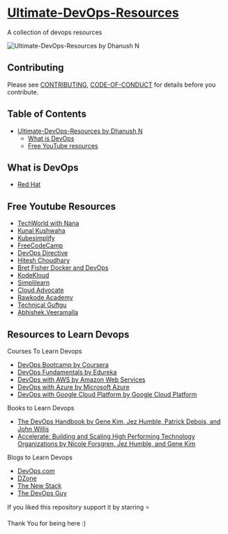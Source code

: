 # [Ultimate-DevOps-Resources](https://github.com/DhanushNehru/Ultimate-DevOps-Resources)

A collection of devops resources

![Ultimate-DevOps-Resources by Dhanush N](https://github.com/DhanushNehru/Ultimate-DevOps-Resources/blob/main/cover.png)

## Contributing

Please see [CONTRIBUTING](https://github.com/DhanushNehru/Ultimate-DevOps-Resources/blob/main/CONTRIBUTING.md), [CODE-OF-CONDUCT](https://github.com/DhanushNehru/Ultimate-DevOps-Resources/blob/main/CODE-OF-CONDUCT.md) for details before you contribute.

## Table of Contents

- [Ultimate-DevOps-Resources by Dhanush N](https://github.com/DhanushNehru/Ultimate-DevOps-Resources)
  - [What is DevOps](#what-is-devops)
  - [Free YouTube resources](#free-youtube-resources)

## What is DevOps

- [Red Hat](https://www.redhat.com/en/topics/devops)

## Free Youtube Resources

- [TechWorld with Nana](https://www.youtube.com/@TechWorldwithNana)
- [Kunal Kushwaha](https://www.youtube.com/@KunalKushwaha)
- [Kubesimplify](https://www.youtube.com/@kubesimplify)
- [FreeCodeCamp](https://www.youtube.com/@freecodecamp)
- [DevOps Directive](https://www.youtube.com/@DevOpsDirective)
- [Hitesh Choudhary](https://www.youtube.com/@HiteshChoudharydotcom)
- [Bret Fisher Docker and DevOps](https://www.youtube.com/@BretFisher)
- [KodeKloud ](https://www.youtube.com/@KodeKloud)
- [Simplilearn](https://www.youtube.com/@SimplilearnOfficial)
- [Cloud Advocate](https://www.youtube.com/@CloudAdvocate)
- [Rawkode Academy](https://www.youtube.com/@RawkodeAcademy)
- [Technical Guftgu](https://www.youtube.com/@TechnicalGuftgu)
- [Abhishek.Veeramalla](https://www.youtube.com/@AbhishekVeeramalla)

## Resources to Learn Devops
  Courses To Learn Devops
- [DevOps Bootcamp by Coursera](https://www.coursera.org/courses?query=devops)
- [DevOps Fundamentals by Edureka](https://www.edureka.co/blog/devops-tutorial)
- [DevOps with AWS by Amazon Web Services](https://www.coursera.org/specializations/aws-devops)
- [DevOps with Azure by Microsoft Azure](https://azure.microsoft.com/en-in/products/devops) 
- [DevOps with Google Cloud Platform by Google Cloud Platform](https://cloud.google.com/devops)

Books to Learn Devops 
- [The DevOps Handbook by Gene Kim, Jez Humble, Patrick Debois, and John Willis](https://www.amazon.in/DevOPS-Handbook-World-Class-Reliability-Organizations/dp/1942788002) 
- [Accelerate: Building and Scaling High Performing Technology Organizations by Nicole Forsgren, Jez Humble, and Gene Kim](https://www.amazon.in/Accelerate-Building-Performing-Technology-Organizations/dp/B07BMCFBWY)

Blogs to Learn Devops 
- [DevOps.com](https://devops.com/) 
- [DZone](https://dzone.com/) 
- [The New Stack](https://thenewstack.io/)
- [The DevOps Guy](https://www.youtube.com/@MarcelDempers)

If you liked this repository support it by starring ⭐

Thank You for being here :)
